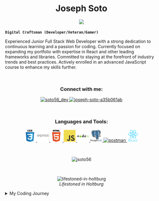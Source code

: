 <h1 align="center">Joseph Soto</h1>

<p align="center">
  <a href="https://github.com/DenverCoder1/readme-typing-svg">
    <img src="https://readme-typing-svg.demolab.com?font=BlinkMacSystemFont&weight=700&size=28&duration=2500&pause=1000&center=true&vCenter=true&width=575&separator=%3C&lines=Full+Stack+Web+Developer%3CStudent;+In+Perpetuity%3CLive.+Laugh.+Code." />
  </a>
</p>


**`Digital Craftsman (Developer/Veteran/Gamer)`**



<p align="left">
  Experienced Junior Full Stack Web Developer with a strong dedication to continuous learning and a passion for coding. Currently focused on expanding my portfolio with expertise in React and other leading frameworks and libraries. Committed to staying at the forefront of industry trends and best practices. Actively enrolled in an advanced JavaScript course to enhance my skills further.
</p>

<br>

<h3 align="center">Connect with me:</h3>

<p align="center">
  <a href="https://twitter.com/soto56_dev" target="_blank">
    <img src="https://raw.githubusercontent.com/rahuldkjain/github-profile-readme-generator/master/src/images/icons/Social/twitter.svg" alt="soto56_dev" height="30" width="40" />
  </a>
  <a href="https://linkedin.com/in/joseph-soto-a35b061ab" target="_blank">
    <img src="https://raw.githubusercontent.com/rahuldkjain/github-profile-readme-generator/master/src/images/icons/Social/linked-in-alt.svg" alt="joseph-soto-a35b061ab" height="30" width="40" />
  </a>
</p>

<br>

<h3 align="center">Languages and Tools:</h3>

<p align="center">
  <a href="https://www.w3schools.com/css/" target="_blank" rel="noreferrer">
    <img src="https://raw.githubusercontent.com/devicons/devicon/master/icons/css3/css3-original-wordmark.svg" alt="css3" width="40" height="40" />
  </a>
  <a href="https://expressjs.com" target="_blank" rel="noreferrer">
    <img src="https://raw.githubusercontent.com/devicons/devicon/master/icons/express/express-original-wordmark.svg" alt="express" width="40" height="40" />
  </a>
  <a href="https://www.w3.org/html/" target="_blank" rel="noreferrer">
    <img src="https://raw.githubusercontent.com/devicons/devicon/master/icons/html5/html5-original-wordmark.svg" alt="html5" width="40" height="40" />
  </a>
  <a href="https://developer.mozilla.org/en-US/docs/Web/JavaScript" target="_blank" rel="noreferrer">
    <img src="https://raw.githubusercontent.com/devicons/devicon/master/icons/javascript/javascript-original.svg" alt="javascript" width="40" height="40" />
  </a>
  <a href="https://nodejs.org" target="_blank" rel="noreferrer">
    <img src="https://raw.githubusercontent.com/devicons/devicon/master/icons/nodejs/nodejs-original-wordmark.svg" alt="nodejs" width="40" height="40" />
  </a>
  <a href="https://www.postgresql.org" target="_blank" rel="noreferrer">
    <img src="https://raw.githubusercontent.com/devicons/devicon/master/icons/postgresql/postgresql-original-wordmark.svg" alt="postgresql" width="40" height="40" />
  </a>
  <a href="https://postman.com" target="_blank" rel="noreferrer">
    <img src="https://www.vectorlogo.zone/logos/getpostman/getpostman-icon.svg" alt="postman" width="40" height="40" />
  </a>
  <a href="https://reactjs.org/" target="_blank" rel="noreferrer">
    <img src="https://raw.githubusercontent.com/devicons/devicon/master/icons/react/react-original-wordmark.svg" alt="react" width="40" height="40" />
  </a>
</p>

<br>

<p align="center">
  <img align="center" src="https://github-readme-stats.vercel.app/api/top-langs?username=jsoto56&show_icons=true&locale=en&layout=compact" alt="jsoto56" />
</p>

<br>

<p align="center">
  <img align="center" src="https://cdn.discordapp.com/emojis/366391836694151168.webp?size=96&quality=lossless" alt="lifestoned-in-holtburg">
  <br>
  <em>Lifestoned in Holtburg</em>
</p>

<details>
  <summary>My Coding Journey</summary>

<br>

"*Learning never stops*". A great mentor of mine, Sgt. Fransen III, once stressed this idea: that despite any achievements one might obtain in their lifetime, they should always view the world as though every day is an opportunity to learn something new. To place one's ego aside and embrace the possibilty that anyone, at anytime, can teach you something. This is a philosophy that I've diligently practiced throughout my life, not only as a young whippersnapper in the Marine Corps but even now as an older, wiser civilian. I had planned to stay and serve as long as they'd allow me until a training accident abruptly ended my military career. I'd be lying if I said I wasn't a little lost in the few years following my departure from the Corps, but with an amazing support system and a few jobs that taught me what I didn't want out of life, I found myself in a conversation with a friend who was a passionate developer. As soon as I realized how much fun I was having learning about the capabilities of coding, I was hooked. A popular coding YouTuber named Chris Sean advised me to check out a website called ZeroToMastery.com, and almost right away, I dove headfirst into the coursework. Since completing the Full Stack Web Developer course, I've committed myself to an advanced concepts JavaScript course. It has been an incredibly enjoyable experience, and like my old NCO, Sgt. Fransen, always said, *"Learning never stops"*.

